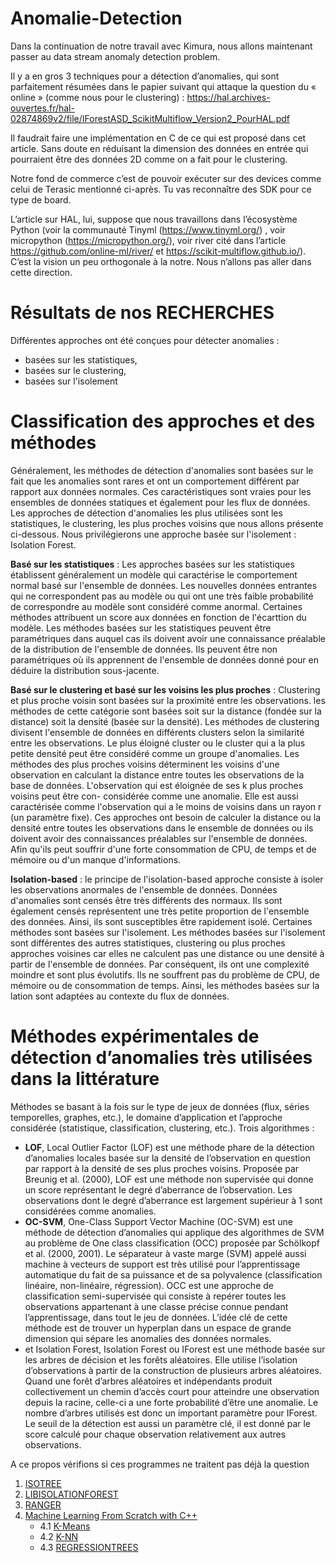 # Anomalie-Detection

Dans la continuation de notre travail avec Kimura, nous allons maintenant passer au data stream anomaly detection problem.

Il y a en gros 3 techniques pour a détection d’anomalies, qui sont parfaitement résumées dans le papier suivant qui attaque la question du « online » (comme nous pour le clustering) : https://hal.archives-ouvertes.fr/hal-02874869v2/file/IForestASD_ScikitMultiflow_Version2_PourHAL.pdf

Il faudrait faire une implémentation en C de ce qui est proposé dans cet article. Sans doute en réduisant la dimension des données en entrée qui pourraient être des données 2D comme on a fait pour le clustering.

Notre fond de commerce c’est de pouvoir exécuter sur des devices comme celui de Terasic mentionné ci-après. Tu vas reconnaître des SDK pour ce type de board.

L’article sur HAL, lui, suppose que nous travaillons dans l’écosystème Python (voir la communauté Tinyml (https://www.tinyml.org/) , voir micropython (https://micropython.org/), voir river cité dans l’article https://github.com/online-ml/river/ et https://scikit-multiflow.github.io/). C’est la vision un peu orthogonale à la notre. Nous n’allons pas aller dans cette direction.

# Résultats de nos RECHERCHES

Différentes approches ont été conçues pour détecter anomalies : 
- basées sur les statistiques, 
- basées sur le clustering,
- basées sur l'isolement 

# Classification des approches et des méthodes

Généralement, les méthodes de détection d'anomalies sont basées sur le fait que les anomalies sont rares et ont un comportement différent par rapport aux données normales. Ces caractéristiques sont vraies pour les ensembles de données statiques et également pour les flux de données. Les approches de détection d'anomalies les plus utilisées sont les statistiques, le clustering, les plus proches voisins que nous allons
présente ci-dessous. Nous privilégierons une approche basée sur l'isolement : Isolation Forest.

**Basé sur les statistiques** : Les approches basées sur les statistiques établissent généralement un modèle qui caractérise le comportement normal basé sur l'ensemble de données. Les nouvelles données entrantes qui ne correspondent pas au modèle ou qui ont une très faible probabilité de correspondre au modèle sont considéré comme anormal. Certaines méthodes attribuent un score aux données en fonction de l'écarttion du modèle. Les méthodes basées sur les statistiques peuvent être paramétriques dans auquel cas ils doivent avoir une connaissance préalable de la distribution de l'ensemble de données.
Ils peuvent être non paramétriques où ils apprennent de l'ensemble de données donné pour en déduire la distribution sous-jacente. 

**Basé sur le clustering et basé sur les voisins les plus proches** : Clustering et plus proche voisin sont basées sur la proximité entre les observations. les méthodes de cette catégorie sont basées soit sur la distance (fondée sur la distance) soit la densité (basée sur la densité). Les méthodes de clustering divisent l'ensemble de données en différents clusters selon la similarité entre les observations. Le plus éloigné cluster ou le cluster qui a la plus petite densité peut être considéré comme un groupe d'anomalies. Les méthodes des plus proches voisins déterminent les voisins d'une observation en calculant la distance entre toutes les observations de la base de données. L'observation qui est éloignée de ses k plus proches voisins peut être con-
considérée comme une anomalie. Elle est aussi caractérisée comme l'observation qui a le moins de voisins dans un rayon r (un paramètre fixe). Ces approches ont besoin de calculer la distance ou la densité entre toutes les observations dans le ensemble de données ou ils doivent avoir des connaissances préalables sur l'ensemble de données. Afin qu'ils peut souffrir d'une forte consommation de CPU, de temps et de mémoire ou d'un manque d'informations.

**Isolation-based** : le principe de l'isolation-based approche consiste à isoler les observations anormales de l'ensemble de données. Données d'anomalies
sont censés être très différents des normaux. Ils sont également censés représentent une très petite proportion de l'ensemble des données. Ainsi, ils sont susceptibles être rapidement isolé. Certaines méthodes sont basées sur l'isolement. Les méthodes basées sur l'isolement sont différentes des autres statistiques, clustering ou plus proches approches voisines car elles ne calculent pas une distance ou une densité à partir de l'ensemble de données. Par conséquent, ils ont une complexité moindre et sont plus évolutifs. Ils ne souffrent pas du problème de CPU, de mémoire ou de consommation de temps. Ainsi, 
les méthodes basées sur la lation sont adaptées au contexte du flux de données.

# Méthodes  expérimentales de détection d’anomalies très utilisées dans la littérature

Méthodes se basant à la fois sur le type de jeux de données (flux, séries temporelles, graphes, etc.), le domaine d’application et l’approche considérée (statistique, classification, clustering, etc.). Trois algorithmes : 
- **LOF**, Local Outlier Factor (LOF) est une méthode phare de la détection d’anomalies locales basée sur la densité de l’observation en question par rapport à la densité de ses plus proches voisins. Proposée par Breunig et al. (2000), LOF est une méthode non supervisée qui donne un score représentant le degré d’aberrance de l’observation. Les observations dont le degré d’aberrance est largement supérieur à 1 sont considérées comme anomalies. 
- **OC-SVM**, One-Class Support Vector Machine (OC-SVM) est une méthode de détection d’anomalies qui applique des algorithmes de SVM au problème de One class classification (OCC) proposée par Schölkopf et al. (2000, 2001). Le séparateur à vaste marge (SVM) appelé aussi machine à vecteurs de support est très utilisé pour l’apprentissage automatique du fait de sa puissance et de sa polyvalence (classification linéaire, non-linéaire, régression). OCC est une approche de classification semi-supervisée qui consiste à repérer toutes les observations appartenant à une classe précise connue pendant l’apprentissage, dans tout le jeu de données. L’idée clé de cette méthode est de trouver un hyperplan dans un espace de grande dimension qui sépare les anomalies des données normales.
- et Isolation Forest, Isolation Forest ou IForest est une méthode basée sur les arbres de décision et les forêts aléatoires. Elle utilise l’isolation d’observations à partir de la construction de plusieurs arbres aléatoires. Quand une forêt d’arbres aléatoires et indépendants produit collectivement un chemin d’accès court pour atteindre une observation depuis la racine, celle-ci a une forte probabilité d’être une anomalie. Le nombre d’arbres utilisés est donc un important paramètre pour IForest. Le seuil de la détection est aussi un paramètre clé, il est donné par le score calculé pour chaque observation relativement aux autres observations.


A ce propos vérifions si ces programmes ne traitent pas déjà la question

  1. [ISOTREE](https://github.com/antaresatlantide/anomalie-detection/blob/main/isotree.md)
  2. [LIBISOLATIONFOREST](https://github.com/antaresatlantide/anomalie-detection/blob/main/LibIsolationForest.md)
  3. [RANGER](https://github.com/antaresatlantide/anomalie-detection/blob/main/ranger.md)
  4. [Machine Learning From Scratch with C++](https://github.com/antaresatlantide/anomalie-detection/blob/main/MLfromcrashcpp.md)
     - 4.1 [K-Means](https://github.com/antaresatlantide/anomalie-detection/blob/main/MLfromcrashcpp.md)
     - 4.2 [K-NN](https://github.com/antaresatlantide/anomalie-detection/blob/main/MLfromcrashcpp.md)
     - 4.3 [REGRESSIONTREES](https://github.com/antaresatlantide/anomalie-detection/blob/main/MLfromcrashcpp.md)
    
  
